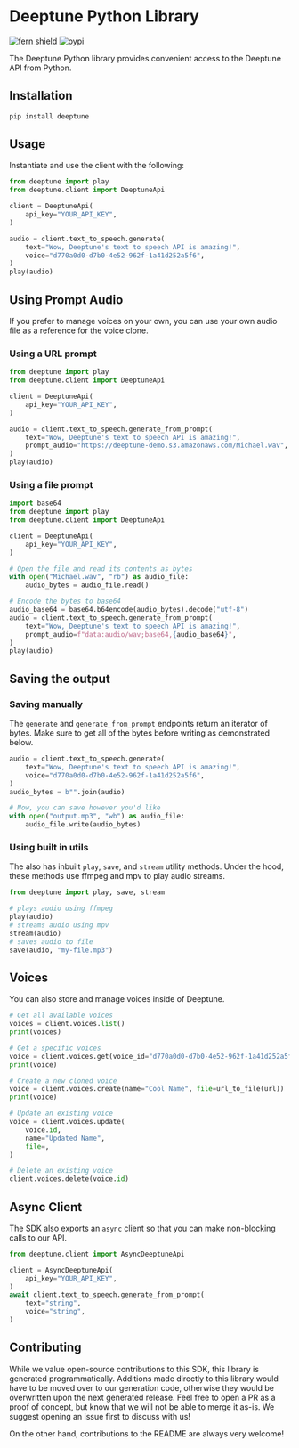 # Deeptune Python Library

[![fern shield](https://img.shields.io/badge/%F0%9F%8C%BF-SDK%20generated%20by%20Fern-brightgreen)](https://github.com/fern-api/fern)
[![pypi](https://img.shields.io/pypi/v/deeptune)](https://pypi.python.org/pypi/deeptune)

The Deeptune Python library provides convenient access to the Deeptune API from Python.

## Installation

```sh
pip install deeptune
```

## Usage

Instantiate and use the client with the following:

```python
from deeptune import play
from deeptune.client import DeeptuneApi

client = DeeptuneApi(
    api_key="YOUR_API_KEY",
)

audio = client.text_to_speech.generate(
    text="Wow, Deeptune's text to speech API is amazing!",
    voice="d770a0d0-d7b0-4e52-962f-1a41d252a5f6",
)
play(audio)
```

## Using Prompt Audio

If you prefer to manage voices on your own, you can use your own audio file as a reference for the voice clone.

### Using a URL prompt

```python
from deeptune import play
from deeptune.client import DeeptuneApi

client = DeeptuneApi(
    api_key="YOUR_API_KEY",
)

audio = client.text_to_speech.generate_from_prompt(
    text="Wow, Deeptune's text to speech API is amazing!",
    prompt_audio="https://deeptune-demo.s3.amazonaws.com/Michael.wav",
)
play(audio)
```

### Using a file prompt

```python
import base64
from deeptune import play
from deeptune.client import DeeptuneApi

client = DeeptuneApi(
    api_key="YOUR_API_KEY",
)

# Open the file and read its contents as bytes
with open("Michael.wav", "rb") as audio_file:
    audio_bytes = audio_file.read()

# Encode the bytes to base64
audio_base64 = base64.b64encode(audio_bytes).decode("utf-8")
audio = client.text_to_speech.generate_from_prompt(
    text="Wow, Deeptune's text to speech API is amazing!",
    prompt_audio=f"data:audio/wav;base64,{audio_base64}",
)
play(audio)
```

## Saving the output

### Saving manually

The `generate` and `generate_from_prompt` endpoints return an iterator of bytes. Make sure to get all of the bytes before writing as demonstrated below.

```python
audio = client.text_to_speech.generate(
    text="Wow, Deeptune's text to speech API is amazing!",
    voice="d770a0d0-d7b0-4e52-962f-1a41d252a5f6",
)
audio_bytes = b"".join(audio)

# Now, you can save however you'd like
with open("output.mp3", "wb") as audio_file:
    audio_file.write(audio_bytes)
```

### Using built in utils

The also has inbuilt `play`, `save`, and `stream` utility methods. Under the hood, these methods use ffmpeg and mpv to play audio streams.

```python
from deeptune import play, save, stream

# plays audio using ffmpeg
play(audio)
# streams audio using mpv
stream(audio)
# saves audio to file
save(audio, "my-file.mp3")
```

## Voices

You can also store and manage voices inside of Deeptune.

```python
# Get all available voices
voices = client.voices.list()
print(voices)

# Get a specific voices
voice = client.voices.get(voice_id="d770a0d0-d7b0-4e52-962f-1a41d252a5f6")
print(voice)

# Create a new cloned voice
voice = client.voices.create(name="Cool Name", file=url_to_file(url))
print(voice)

# Update an existing voice
voice = client.voices.update(
    voice.id,
    name="Updated Name",
    file=,
)

# Delete an existing voice
client.voices.delete(voice.id)
```

## Async Client

The SDK also exports an `async` client so that you can make non-blocking calls to our API.

```python
from deeptune.client import AsyncDeeptuneApi

client = AsyncDeeptuneApi(
    api_key="YOUR_API_KEY",
)
await client.text_to_speech.generate_from_prompt(
    text="string",
    voice="string",
)
```

## Contributing

While we value open-source contributions to this SDK, this library is generated programmatically.
Additions made directly to this library would have to be moved over to our generation code,
otherwise they would be overwritten upon the next generated release. Feel free to open a PR as
a proof of concept, but know that we will not be able to merge it as-is. We suggest opening
an issue first to discuss with us!

On the other hand, contributions to the README are always very welcome!
